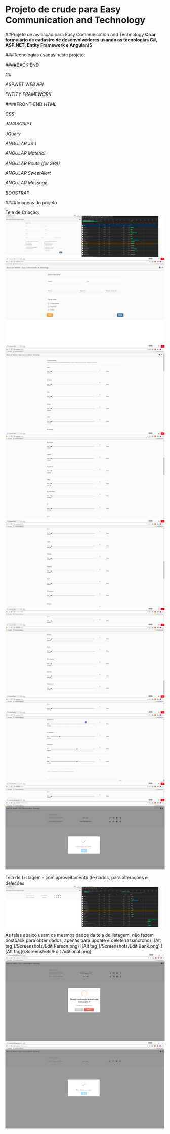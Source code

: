 # Projeto de crude para Easy Communication and Technology
##Projeto de avaliação para Easy Communication and Technology
**Criar formulário de cadastro de desenvolvedores usando as tecnologias C#, ASP.NET, Entity Framework e AngularJS**

###Tecnologias usadas neste projeto: 

####BACK END 

*C#*

*ASP.NET WEB API*

*ENTITY FRAMEWORK*

####FRONT-END
*HTML*

*CSS*

*JAVASCRIPT*

*JQuery*

*ANGULAR JS 1*

*ANGULAR Material*

*ANGULAR Route (for SPA)*

*ANGULAR SweetAlert*

*ANGULAR Message*

*BOOSTRAP*




####Imagens do projeto

Tela de Criação:
![Alt tag](/Screenshots/Insert.png)
![Alt tag](/Screenshots/Insert2.png)
![Alt tag](/Screenshots/Insert3.png)
![Alt tag](/Screenshots/Insert3_1.png)
![Alt tag](/Screenshots/Insert3_2.png)
![Alt tag](/Screenshots/Insert3_3.png)
![Alt tag](/Screenshots/Insert3_4.png)
![Alt tag](/Screenshots/Insert4.png)

Tela de Listagem -  com aproveitamento de dados, para alterações e deleções
![Alt tag](/Screenshots/List.png)

As telas abaixo usam os mesmos dados da tela de listagem, não fazem postback para obter dados, apenas para update e delete (assíncrono)
![Alt tag](/Screenshots/Edit Person.png)
![Alt tag](/Screenshots/Edit Bank.png)
![Alt tag](/Screenshots/Edit Aditional.png)
![Alt tag](/Screenshots/Delete.png)
![Alt tag](/Screenshots/deleted.png)



